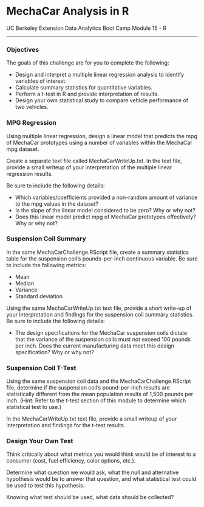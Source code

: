 # MechaCar Analysis in R

UC Berkeley Extension Data Analytics Boot Camp Module 15 - R

---
### Objectives
The goals of this challenge are for you to complete the following:

- Design and interpret a multiple linear regression analysis to identify variables of interest.
- Calculate summary statistics for quantitative variables.
- Perform a t-test in R and provide interpretation of results.
- Design your own statistical study to compare vehicle performance of two vehicles.


### MPG Regression
Using multiple linear regression, design a linear model that predicts the mpg of MechaCar prototypes using a number of variables within the MechaCar mpg dataset. 

Create a separate text file called MechaCarWriteUp.txt. In the text file, provide a small writeup of your interpretation of the multiple linear regression results. 

Be sure to include the following details:
  - Which variables/coefficients provided a non-random amount of variance to the mpg values in the dataset?
  - Is the slope of the linear model considered to be zero? Why or why not?
  - Does this linear model predict mpg of MechaCar prototypes effectively? Why or why not?
  
### Suspension Coil Summary
In the same MechaCarChallenge.RScript file, create a summary statistics table for the suspension coil’s pounds-per-inch continuous variable.
Be sure to include the following metrics:
  - Mean
  - Median
  - Variance
  - Standard deviation

Using the same MechaCarWriteUp.txt text file, provide a short write-up of your interpretation and findings for the suspension coil summary statistics. Be sure to include the following details:
  - The design specifications for the MechaCar suspension coils dictate that the variance of the suspension coils must not exceed 100 pounds per inch. Does the current manufacturing data meet this design specification? Why or why not?

### Suspension Coil T-Test
Using the same suspension coil data and the MechaCarChallenge.RScript file, determine if the suspension coil’s pound-per-inch results are statistically different from the mean population results of 1,500 pounds per inch. (Hint: Refer to the t-test section of this module to determine which statistical test to use.)

In the MechaCarWriteUp.txt text file, provide a small writeup of your interpretation and findings for the t-test results.



### Design Your Own Test
Think critically about what metrics you would think would be of interest to a consumer (cost, fuel efficiency, color options, etc.).

Determine what question we would ask, what the null and alternative hypothesis would be to answer that question, and what statistical test could be used to test this hypothesis.

Knowing what test should be used, what data should be collected?
